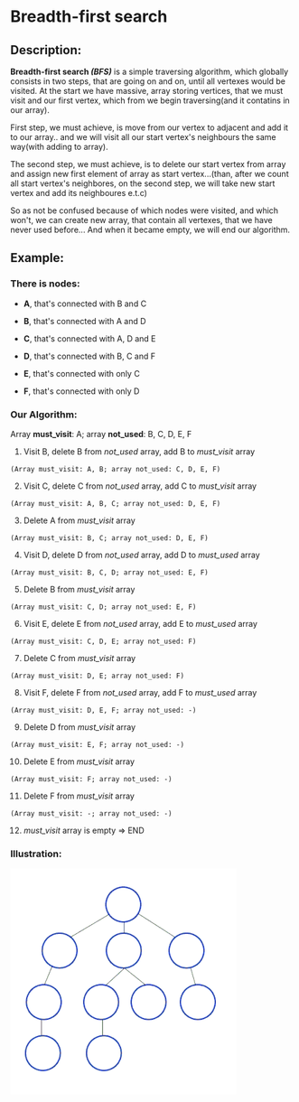 # Breadth-first search

## Description:

**Breadth-first search _(BFS)_** is a simple traversing algorithm, which globally consists in two steps, that are going on and on, until all vertexes would be visited. 
At the start we have massive, array storing vertices, that we must visit and our first vertex, which from we begin traversing(and it contatins in our array). 

First step, we must achieve, is move from our vertex to adjacent and add it to our array.. and we will visit all our start vertex's neighbours the same way(with adding to array).

The second step, we must achieve, is to delete our start vertex from array and assign new first element of array as start vertex...(than, after we count all start vertex's neighbores, on the second step, we will take new start vertex and add its neighboures e.t.c)

So as not be confused because of which nodes were visited, and which won't, we can create new array, that contain all vertexes, that we have never used before... And when it became empty, we will end our algorithm.

## Example:

### There is nodes: 
- **A**, that's connected with B and C

- **B**, that's connected with A and D

- **C**, that's connected with A, D and E

- **D**, that's connected with B, C and F

- **E**, that's connected with only C

- **F**, that's connected with only D

### Our Algorithm:

Array **must_visit**: A; array **not_used**: B, C, D, E, F

1. Visit B, delete B from *not_used* array, add B to *must_visit* array
```
(Array must_visit: A, B; array not_used: C, D, E, F)
```
2. Visit C, delete C from *not_used* array, add C to *must_visit* array
```
(Array must_visit: A, B, C; array not_used: D, E, F)
```
3. Delete A from *must_visit* array
```
(Array must_visit: B, C; array not_used: D, E, F)
```
4. Visit D, delete D from *not_used* array, add D to *must_used* array
```
(Array must_visit: B, C, D; array not_used: E, F)
```
5. Delete B from *must_visit* array
```
(Array must_visit: C, D; array not_used: E, F)
```
6. Visit E, delete E from *not_used* array, add E to *must_used* array
```
(Array must_visit: C, D, E; array not_used: F)
```
7. Delete C from *must_visit* array
```
(Array must_visit: D, E; array not_used: F)
```
8. Visit F, delete F from *not_used* array, add F to *must_used* array
```
(Array must_visit: D, E, F; array not_used: -)
```
9. Delete D from *must_visit* array
```
(Array must_visit: E, F; array not_used: -)
```
10. Delete E from *must_visit* array
```
(Array must_visit: F; array not_used: -)
```
11. Delete F from *must_visit* array
```
(Array must_visit: -; array not_used: -)
```
12. *must_visit* array is empty => END

### Illustration:

![alt text](https://github.com/RuS2m/CODE/blob/master/BFS/BFS.gif "BFS")

